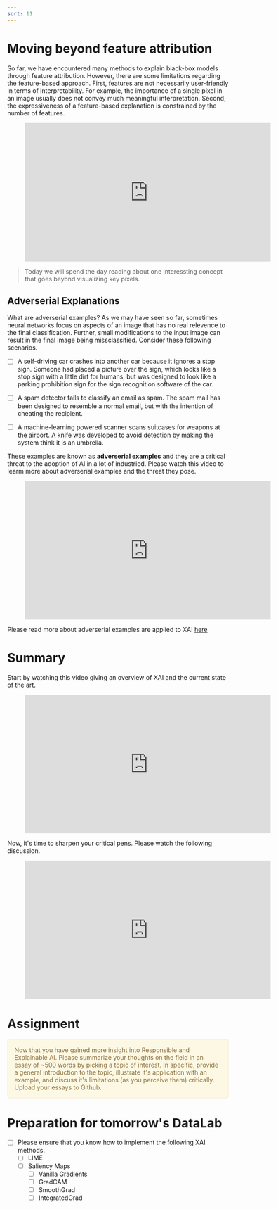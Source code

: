 ```yaml
---
sort: 11
---
```


# Moving beyond feature attribution
So far, we have encountered many methods to explain black-box models through
feature attribution. However, there are some limitations regarding the
feature-based approach. First, features are not necessarily user-friendly
in terms of interpretability. For example, the importance of a single pixel
in an image usually does not convey much meaningful interpretation.
Second, the expressiveness of a feature-based explanation is constrained by the number of features.

<!-- blank line -->
<figure class="video_container">
<iframe width="560" height="315" src="https://www.youtube.com/embed/Ff-Dx79QEEY" title="YouTube video player" frameborder="0" allow="accelerometer; autoplay; clipboard-write; encrypted-media; gyroscope; picture-in-picture" allowfullscreen></iframe>
</figure>
<!-- blank line -->


> Today we will spend the day reading about one interessting concept that goes beyond visualizing key pixels.

## Adverserial Explanations

What are adverserial examples? As we may have seen so far, sometimes neural networks focus on aspects of an image that has no real relevence to the final classification. Further, small modifications to the input image can result in the final image being missclassified. Consider these following scenarios.

- [ ] A self-driving car crashes into another car because it ignores a stop sign. Someone had placed a picture over the sign, which looks like a stop sign with a little dirt for humans, but was designed to look like a parking prohibition sign for the sign recognition software of the car.

- [ ] A spam detector fails to classify an email as spam. The spam mail has been designed to resemble a normal email, but with the intention of cheating the recipient.

- [ ] A machine-learning powered scanner scans suitcases for weapons at the airport. A knife was developed to avoid detection by making the system think it is an umbrella.

These examples are known as **adverserial examples** and they are a critical threat to the adoption of AI in a lot of industried. Please watch this video to learm more about adverserial examples and the threat they pose.

<!-- blank line -->
<figure class="video_container">
<iframe width="560" height="315" src="https://www.youtube-nocookie.com/embed/4rFOkpI0Lcg" title="YouTube video player" frameborder="0" allow="accelerometer; autoplay; clipboard-write; encrypted-media; gyroscope; picture-in-picture" allowfullscreen></iframe>
</figure>
<!-- blank line -->

Please read more about adverserial examples are applied to XAI [here](https://christophm.github.io/interpretable-ml-book/adversarial.html)

# Summary
Start by watching this video giving an overview of XAI and the current state of the art.

<!-- blank line -->
<figure class="video_container">
<iframe width="560" height="315" src="https://www.youtube-nocookie.com/embed/dT8W7jdIT5M" title="YouTube video player" frameborder="0" allow="accelerometer; autoplay; clipboard-write; encrypted-media; gyroscope; picture-in-picture" allowfullscreen></iframe>
</figure>
<!-- blank line -->

Now, it's time to sharpen your critical pens. Please watch the following discussion.

<!-- blank line -->
<figure class="video_container">
<iframe width="560" height="315" src="https://www.youtube-nocookie.com/embed/0LIACHcxpHU" title="YouTube video player" frameborder="0" allow="accelerometer; autoplay; clipboard-write; encrypted-media; gyroscope; picture-in-picture" allowfullscreen></iframe>
</figure>
<!-- blank line -->

# Assignment

<div style="padding: 15px; border: 1px solid transparent; border-color: transparent; margin-bottom: 20px; border-radius: 4px; color: #8a6d3b;; background-color: #fcf8e3; border-color: #faebcc;">
Now that you have gained more insight into Responsible and Explainable AI. Please summarize your thoughts on the field in an essay of ~500 words by picking a topic of interest. In specific, provide a general introduction to the topic, illustrate it's application with an example, and discuss it's limitations (as you perceive them) critically. Upload your essays to Github.
 </div>


# Preparation for tomorrow's DataLab

- [ ] Please ensure that you know how to implement the following XAI methods.
  - [ ] LIME
  - [ ] Saliency Maps
    - [ ] Vanilla Gradients
    - [ ] GradCAM
    - [ ] SmoothGrad
    - [ ] IntegratedGrad

